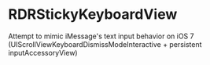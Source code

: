 RDRStickyKeyboardView
=====================

Attempt to mimic iMessage's text input behavior on iOS 7 (UIScrollViewKeyboardDismissModeInteractive + persistent inputAccessoryView)
